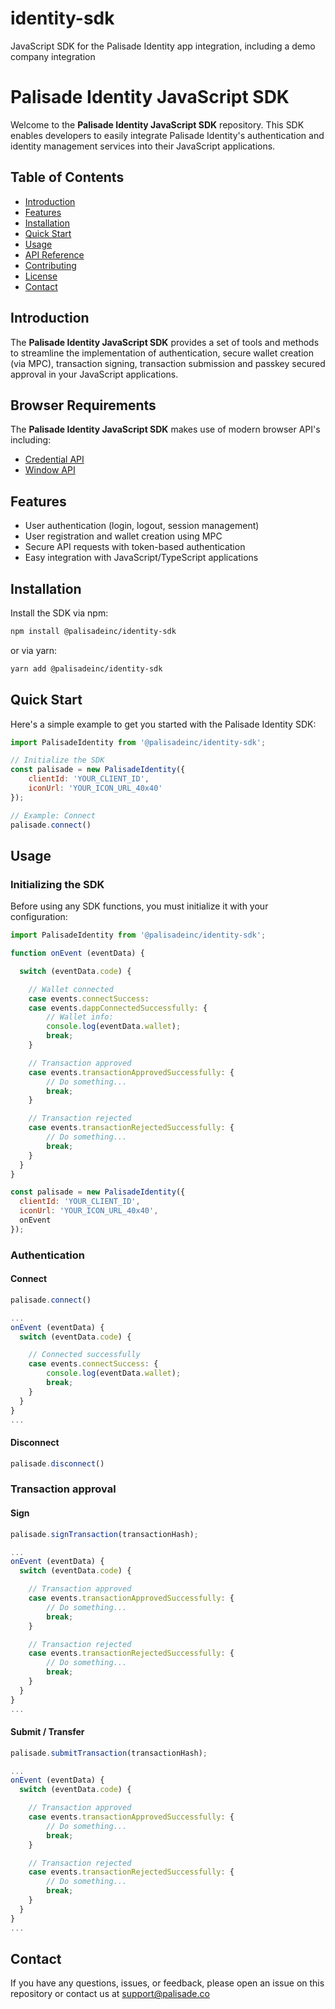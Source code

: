# identity-sdk
JavaScript SDK for the Palisade Identity app integration, including a demo company integration

<a id="readme-top"></a>

# Palisade Identity JavaScript SDK

Welcome to the **Palisade Identity JavaScript SDK** repository. This SDK enables developers to easily integrate Palisade Identity's authentication and identity management services into their JavaScript applications.

## Table of Contents

- [Introduction](#introduction)
- [Features](#features)
- [Installation](#installation)
- [Quick Start](#quick-start)
- [Usage](#usage)
- [API Reference](#api-reference)
- [Contributing](#contributing)
- [License](#license)
- [Contact](#contact)

## Introduction

The **Palisade Identity JavaScript SDK** provides a set of tools and methods to streamline the implementation of authentication, secure wallet creation (via MPC), transaction signing, transaction submission and passkey secured approval in your JavaScript applications.

## Browser Requirements

The **Palisade Identity JavaScript SDK** makes use of modern browser API's including:
- [Credential API](https://caniuse.com/mdn-api_credential)
- [Window API](https://caniuse.com/mdn-api_window_open)

## Features

- User authentication (login, logout, session management)
- User registration and wallet creation using MPC
- Secure API requests with token-based authentication
- Easy integration with JavaScript/TypeScript applications

## Installation

Install the SDK via npm:

```bash
npm install @palisadeinc/identity-sdk
```

or via yarn:

```bash
yarn add @palisadeinc/identity-sdk
```

## Quick Start

Here's a simple example to get you started with the Palisade Identity SDK:

```javascript
import PalisadeIdentity from '@palisadeinc/identity-sdk';

// Initialize the SDK
const palisade = new PalisadeIdentity({
    clientId: 'YOUR_CLIENT_ID',
    iconUrl: 'YOUR_ICON_URL_40x40'
});

// Example: Connect
palisade.connect()
```

## Usage

### Initializing the SDK

Before using any SDK functions, you must initialize it with your configuration:

```javascript
import PalisadeIdentity from '@palisadeinc/identity-sdk';

function onEvent (eventData) {

  switch (eventData.code) {

    // Wallet connected
    case events.connectSuccess:
    case events.dappConnectedSuccessfully: {
        // Wallet info:
        console.log(eventData.wallet);
        break;
    }

    // Transaction approved
    case events.transactionApprovedSuccessfully: {
        // Do something...
        break;
    }

    // Transaction rejected
    case events.transactionRejectedSuccessfully: {
        // Do something...
        break;
    }
  }
}

const palisade = new PalisadeIdentity({
  clientId: 'YOUR_CLIENT_ID',
  iconUrl: 'YOUR_ICON_URL_40x40',
  onEvent
});
```

### Authentication

#### Connect

```javascript
palisade.connect()

...
onEvent (eventData) {
  switch (eventData.code) {

    // Connected successfully
    case events.connectSuccess: {
        console.log(eventData.wallet);
        break;
    }
  }
}
...
```

#### Disconnect

```javascript
palisade.disconnect()
```

### Transaction approval

#### Sign

```javascript
palisade.signTransaction(transactionHash);

...
onEvent (eventData) {
  switch (eventData.code) {

    // Transaction approved
    case events.transactionApprovedSuccessfully: {
        // Do something...
        break;
    }

    // Transaction rejected
    case events.transactionRejectedSuccessfully: {
        // Do something...
        break;
    }
  }
}
...
```

#### Submit / Transfer

```javascript
palisade.submitTransaction(transactionHash);

...
onEvent (eventData) {
  switch (eventData.code) {

    // Transaction approved
    case events.transactionApprovedSuccessfully: {
        // Do something...
        break;
    }

    // Transaction rejected
    case events.transactionRejectedSuccessfully: {
        // Do something...
        break;
    }
  }
}
...
```

## Contact

If you have any questions, issues, or feedback, please open an issue on this repository or contact us at support@palisade.co